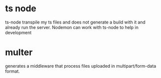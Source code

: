 # ts node
ts-node transpile my ts files and does not generate a build with it
and already run the server. Nodemon can work with ts-node to help in development

# multer
generates a middleware that process files uploaded in multipart/form-data format.
